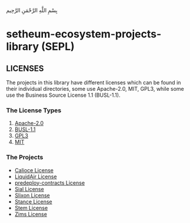 بِسْمِ اللَّهِ الرَّحْمَنِ الرَّحِيم

# setheum-ecosystem-projects-library (SEPL)

## LICENSES

The projects in this library have different licenses which can be found in their individual directories, some use Apache-2.0, MIT, GPL3, while some use the Business Source License 1.1 (BUSL-1.1).

### The License Types

1. [Apache-2.0](../../LICENSES/Apache-2.0.md)
2. [BUSL-1.1](../../LICENSES/BUSL-1.1.md)
3. [GPL3](../../LICENSES/GPL3.md)
4. [MIT](../../LICENSES/MIT.md)

### The Projects

- [Calioce License](https://github.com/Setheum-Labs/Calioce/blob/main/LICENSE.md)
- [LiquidAir License](https://github.com/Setheum-Labs/LiquidAir/blob/main/LICENSE.md)
- [predeploy-contracts License](https://github.com/Setheum-Labs/predeploy-contracts/blob/master/LICENSE.md)
- [Sial License](https://github.com/Setheum-Labs/Sial/blob/main/LICENSE.md)
- [Slixon License](https://github.com/Setheum-Labs/Slixon/blob/main/LICENSE.md)
- [Stance License](https://github.com/Setheum-Labs/Stance/blob/main/LICENSE.md)
- [Stem License](https://github.com/Setheum-Labs/Stem/blob/main/LICENSE.md)
- [Zims License](https://github.com/Setheum-Labs/Zims/blob/main/LICENSE.md)

